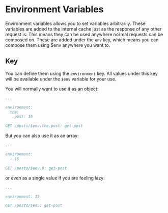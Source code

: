 # Environment Variables

Environment variables allows you to set variables arbitrarily. These variables
are added to the internal cache just as the response of any other request is.
This means they can be used anywhere normal requests can be composed on. These
are added under the `env` key, which means you can compose them using $env
anywhere you want to.

## Key

You can define them using the `environment` key. All values under this key will
be available under the `$env` variable for your use.

You will normally want to use it as an object:

```yaml
...

environment:
  the:
    post: 15

GET /posts/$env.the.post: get-post
```

But you can also use it as an array:

```yaml
...

environment:
  - 15

GET /posts/$env.0: get-post
```

or even as a single value if you are feeling lazy:

```yaml
...

environment: 15

GET /posts/$env: get-post
```
